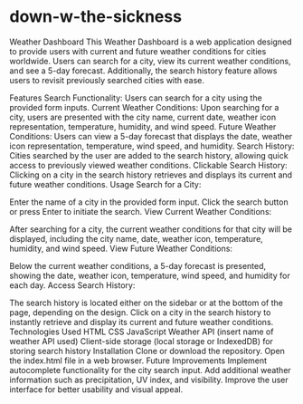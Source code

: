 # down-w-the-sickness
Weather Dashboard
This Weather Dashboard is a web application designed to provide users with current and future weather conditions for cities worldwide. Users can search for a city, view its current weather conditions, and see a 5-day forecast. Additionally, the search history feature allows users to revisit previously searched cities with ease.

Features
Search Functionality: Users can search for a city using the provided form inputs.
Current Weather Conditions: Upon searching for a city, users are presented with the city name, current date, weather icon representation, temperature, humidity, and wind speed.
Future Weather Conditions: Users can view a 5-day forecast that displays the date, weather icon representation, temperature, wind speed, and humidity.
Search History: Cities searched by the user are added to the search history, allowing quick access to previously viewed weather conditions.
Clickable Search History: Clicking on a city in the search history retrieves and displays its current and future weather conditions.
Usage
Search for a City:

Enter the name of a city in the provided form input.
Click the search button or press Enter to initiate the search.
View Current Weather Conditions:

After searching for a city, the current weather conditions for that city will be displayed, including the city name, date, weather icon, temperature, humidity, and wind speed.
View Future Weather Conditions:

Below the current weather conditions, a 5-day forecast is presented, showing the date, weather icon, temperature, wind speed, and humidity for each day.
Access Search History:

The search history is located either on the sidebar or at the bottom of the page, depending on the design.
Click on a city in the search history to instantly retrieve and display its current and future weather conditions.
Technologies Used
HTML
CSS
JavaScript
Weather API (insert name of weather API used)
Client-side storage (local storage or IndexedDB) for storing search history
Installation
Clone or download the repository.
Open the index.html file in a web browser.
Future Improvements
Implement autocomplete functionality for the city search input.
Add additional weather information such as precipitation, UV index, and visibility.
Improve the user interface for better usability and visual appeal.